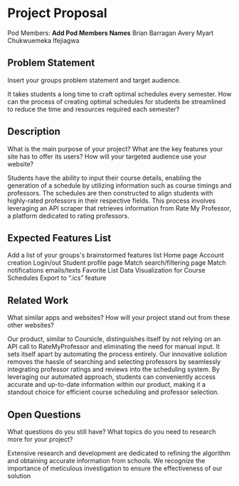 # Project Proposal

Pod Members: **Add Pod Members Names**
Brian Barragan
Avery Myart
Chukwuemeka Ifejiagwa

## Problem Statement

Insert your groups problem statement and target audience.

It takes students a long time to craft optimal schedules every semester. How can the process of creating optimal schedules for students be streamlined to reduce the time and resources required each semester?

## Description

What is the main purpose of your project? What are the key features your site has to offer its users? How will your targeted audience use your website?

Students have the ability to input their course details, enabling the generation of a schedule by utilizing information such as course timings and professors. The schedules are then constructed to align students with highly-rated professors in their respective fields. This process involves leveraging an API scraper that retrieves information from Rate My Professor, a platform dedicated to rating professors.

## Expected Features List

Add a list of your groups's brainstormed features list
Home page
Account creation
Login/out
Student profile page
Match search/filtering page
Match notifications emails/texts
Favorite List 
Data Visualization for Course Schedules
Export to “.ics” feature


## Related Work

What similar apps and websites? How will your project stand out from these other websites?


Our product, similar to Coursicle, distinguishes itself by not relying on an API call to RateMyProfessor and eliminating the need for manual input. It sets itself apart by automating the process entirely. Our innovative solution removes the hassle of searching and selecting professors by seamlessly integrating professor ratings and reviews into the scheduling system. By leveraging our automated approach, students can conveniently access accurate and up-to-date information within our product, making it a standout choice for efficient course scheduling and professor selection.

## Open Questions

What questions do you still have? What topics do you need to research more for your project?

Extensive research and development are dedicated to refining the algorithm and obtaining accurate information from schools. We recognize the importance of meticulous investigation to ensure the effectiveness of our solution

